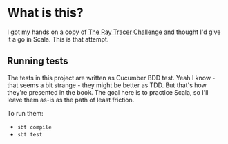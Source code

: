 # What is this?

I got my hands on a copy of [The Ray Tracer Challenge](https://pragprog.com/titles/jbtracer/the-ray-tracer-challenge/) and thought I'd give it a go in Scala. This is that attempt.

## Running tests

The tests in this project are written as Cucumber BDD test. Yeah I know -  that seems a bit strange - they might be better as TDD. But that's how they're presented in the book. The goal here is to practice Scala, so I'll leave them as-is as the path of least friction.

To run them:

* `sbt compile`
* `sbt test`
